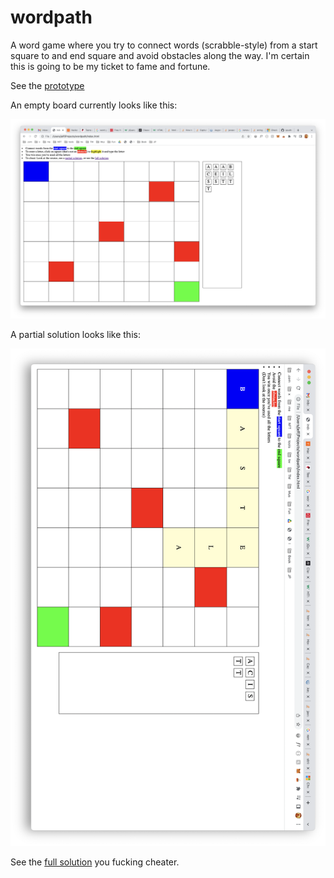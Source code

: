 # wordpath

A word game where you try to connect words (scrabble-style) from a start square to and end square and avoid obstacles along the way. I'm certain this is going to be my ticket to fame and fortune.

See the [prototype](https://spudtrooper.github.io/wordpath)

An empty board currently looks like this:

![Empty board](empty-board.png)

A partial solution looks like this:

![Partial solution](partial-solution.png)

See the [full solution](https://raw.githubusercontent.com/spudtrooper/wordpath/main/solution.png) you fucking cheater.